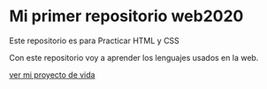 # Mi primer repositorio web2020
Este repositorio es para Practicar HTML y CSS

Con este repositorio voy a aprender los lenguajes usados en la web.

[ver mi proyecto de vida](https://https://leoesponja.github.io/web2020/proyecto-vida)